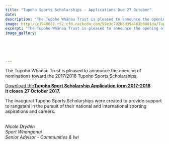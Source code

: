 ```yaml
---
title: "Tupoho Sports Scholarships - Applications Due 27 October"
date: 
description: "The Tupoho Whānau Trust is pleased to announce the opening of nominations toward the 2017/2018 Tupoho Sports Scholarships. Applications Due 27 October 2017."
image: http://c1940652.r52.cf0.rackcdn.com/59e3c792b8d39a463b0001da/Tupoho-Whanau-Trust-emblem.jpg
excerpt: "The Tupoho Whānau Trust is pleased to announce the opening of nominations toward the 2017/2018 Tupoho Sports Scholarships. Applications Due 27 October 2017."
image_gallery:
    
    
    
    
    
---
```


<p><span>The Tupoho Whānau Trust is pleased to announce the opening of nominations toward the 2017/2018 Tupoho Sports Scholarships.&nbsp; </span></p>
<p><a href="http://c1940652.r52.cf0.rackcdn.com/59e3c992b8d39a463b0001df/Tupoho-Sport-Scholarship-Application-2017-2018.pdf">Download the</a><strong><a href="http://c1940652.r52.cf0.rackcdn.com/59e3c992b8d39a463b0001df/Tupoho-Sport-Scholarship-Application-2017-2018.pdf">Tupoho Sport Scholarship Application form 2017-2018</a></strong>&nbsp;<br /><strong>It closes 27 October 2017.&nbsp;</strong></p>
<p><span>The inaugural Tupoho Sports Scholarships were created to provide support to rangatahi in the pursuit of their national and international sporting aspirations and careers.&nbsp;</span>&nbsp;</p>
<p><em><br />Nicole Dryden<br />Sport Whanganui<br />Senior Advisor - Communities &amp; Iwi</em></p>

